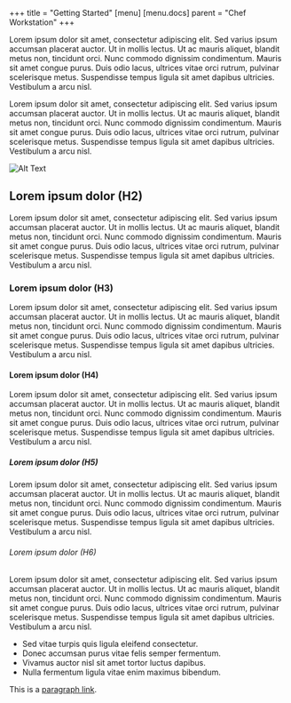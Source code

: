 +++
title = "Getting Started"
[menu]
  [menu.docs]
    parent = "Chef Workstation"
+++

Lorem ipsum dolor sit amet, consectetur adipiscing elit. Sed varius ipsum accumsan placerat auctor. Ut in mollis lectus. Ut ac mauris aliquet, blandit metus non, tincidunt orci. Nunc commodo dignissim condimentum. Mauris sit amet congue purus. Duis odio lacus, ultrices vitae orci rutrum, pulvinar scelerisque metus. Suspendisse tempus ligula sit amet dapibus ultricies. Vestibulum a arcu nisl.

Lorem ipsum dolor sit amet, consectetur adipiscing elit. Sed varius ipsum accumsan placerat auctor. Ut in mollis lectus. Ut ac mauris aliquet, blandit metus non, tincidunt orci. Nunc commodo dignissim condimentum. Mauris sit amet congue purus. Duis odio lacus, ultrices vitae orci rutrum, pulvinar scelerisque metus. Suspendisse tempus ligula sit amet dapibus ultricies. Vestibulum a arcu nisl.

![Alt Text](http://placehold.it/750x400 "Title")

## Lorem ipsum dolor (H2)
Lorem ipsum dolor sit amet, consectetur adipiscing elit. Sed varius ipsum accumsan placerat auctor. Ut in mollis lectus. Ut ac mauris aliquet, blandit metus non, tincidunt orci. Nunc commodo dignissim condimentum. Mauris sit amet congue purus. Duis odio lacus, ultrices vitae orci rutrum, pulvinar scelerisque metus. Suspendisse tempus ligula sit amet dapibus ultricies. Vestibulum a arcu nisl.

### Lorem ipsum dolor (H3)
Lorem ipsum dolor sit amet, consectetur adipiscing elit. Sed varius ipsum accumsan placerat auctor. Ut in mollis lectus. Ut ac mauris aliquet, blandit metus non, tincidunt orci. Nunc commodo dignissim condimentum. Mauris sit amet congue purus. Duis odio lacus, ultrices vitae orci rutrum, pulvinar scelerisque metus. Suspendisse tempus ligula sit amet dapibus ultricies. Vestibulum a arcu nisl.

#### Lorem ipsum dolor (H4)
Lorem ipsum dolor sit amet, consectetur adipiscing elit. Sed varius ipsum accumsan placerat auctor. Ut in mollis lectus. Ut ac mauris aliquet, blandit metus non, tincidunt orci. Nunc commodo dignissim condimentum. Mauris sit amet congue purus. Duis odio lacus, ultrices vitae orci rutrum, pulvinar scelerisque metus. Suspendisse tempus ligula sit amet dapibus ultricies. Vestibulum a arcu nisl.

##### Lorem ipsum dolor (H5)
Lorem ipsum dolor sit amet, consectetur adipiscing elit. Sed varius ipsum accumsan placerat auctor. Ut in mollis lectus. Ut ac mauris aliquet, blandit metus non, tincidunt orci. Nunc commodo dignissim condimentum. Mauris sit amet congue purus. Duis odio lacus, ultrices vitae orci rutrum, pulvinar scelerisque metus. Suspendisse tempus ligula sit amet dapibus ultricies. Vestibulum a arcu nisl.

###### Lorem ipsum dolor (H6)
Lorem ipsum dolor sit amet, consectetur adipiscing elit. Sed varius ipsum accumsan placerat auctor. Ut in mollis lectus. Ut ac mauris aliquet, blandit metus non, tincidunt orci. Nunc commodo dignissim condimentum. Mauris sit amet congue purus. Duis odio lacus, ultrices vitae orci rutrum, pulvinar scelerisque metus. Suspendisse tempus ligula sit amet dapibus ultricies. Vestibulum a arcu nisl.

* Sed vitae turpis quis ligula eleifend consectetur.
* Donec accumsan purus vitae felis semper fermentum.
* Vivamus auctor nisl sit amet tortor luctus dapibus.
* Nulla fermentum ligula vitae enim maximus bibendum.

This is a [paragraph link](#).

